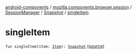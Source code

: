 [android-components](../../../index.md) / [mozilla.components.browser.session](../../index.md) / [SessionManager](../index.md) / [Snapshot](index.md) / [singleItem](./single-item.md)

# singleItem

`fun singleItem(item: `[`Item`](-item/index.md)`): `[`Snapshot`](index.md) [(source)](https://github.com/mozilla-mobile/android-components/blob/master/components/browser/session/src/main/java/mozilla/components/browser/session/SessionManager.kt#L247)